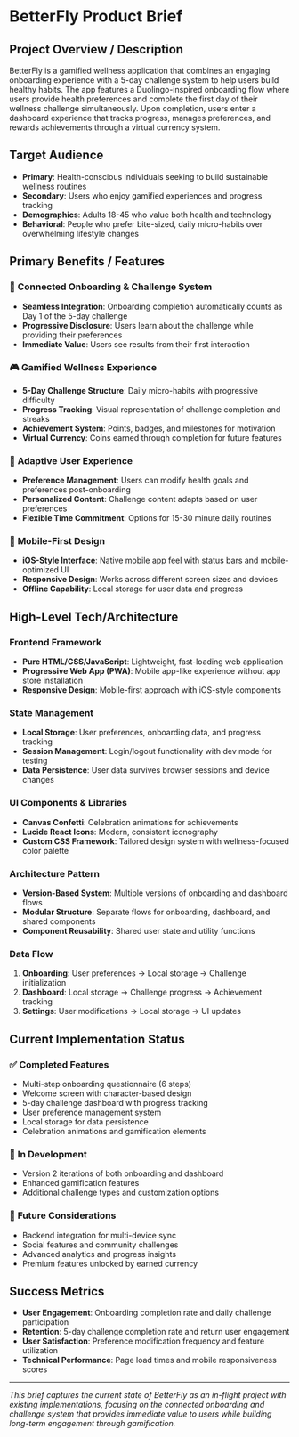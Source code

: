 # BetterFly Product Brief

## Project Overview / Description

BetterFly is a gamified wellness application that combines an engaging onboarding experience with a 5-day challenge system to help users build healthy habits. The app features a Duolingo-inspired onboarding flow where users provide health preferences and complete the first day of their wellness challenge simultaneously. Upon completion, users enter a dashboard experience that tracks progress, manages preferences, and rewards achievements through a virtual currency system.

## Target Audience

- **Primary**: Health-conscious individuals seeking to build sustainable wellness routines
- **Secondary**: Users who enjoy gamified experiences and progress tracking
- **Demographics**: Adults 18-45 who value both health and technology
- **Behavioral**: People who prefer bite-sized, daily micro-habits over overwhelming lifestyle changes

## Primary Benefits / Features

### 🎯 **Connected Onboarding & Challenge System**
- **Seamless Integration**: Onboarding completion automatically counts as Day 1 of the 5-day challenge
- **Progressive Disclosure**: Users learn about the challenge while providing their preferences
- **Immediate Value**: Users see results from their first interaction

### 🎮 **Gamified Wellness Experience**
- **5-Day Challenge Structure**: Daily micro-habits with progressive difficulty
- **Progress Tracking**: Visual representation of challenge completion and streaks
- **Achievement System**: Points, badges, and milestones for motivation
- **Virtual Currency**: Coins earned through completion for future features

### 🔄 **Adaptive User Experience**
- **Preference Management**: Users can modify health goals and preferences post-onboarding
- **Personalized Content**: Challenge content adapts based on user preferences
- **Flexible Time Commitment**: Options for 15-30 minute daily routines

### 📱 **Mobile-First Design**
- **iOS-Style Interface**: Native mobile app feel with status bars and mobile-optimized UI
- **Responsive Design**: Works across different screen sizes and devices
- **Offline Capability**: Local storage for user data and progress

## High-Level Tech/Architecture

### **Frontend Framework**
- **Pure HTML/CSS/JavaScript**: Lightweight, fast-loading web application
- **Progressive Web App (PWA)**: Mobile app-like experience without app store installation
- **Responsive Design**: Mobile-first approach with iOS-style components

### **State Management**
- **Local Storage**: User preferences, onboarding data, and progress tracking
- **Session Management**: Login/logout functionality with dev mode for testing
- **Data Persistence**: User data survives browser sessions and device changes

### **UI Components & Libraries**
- **Canvas Confetti**: Celebration animations for achievements
- **Lucide React Icons**: Modern, consistent iconography
- **Custom CSS Framework**: Tailored design system with wellness-focused color palette

### **Architecture Pattern**
- **Version-Based System**: Multiple versions of onboarding and dashboard flows
- **Modular Structure**: Separate flows for onboarding, dashboard, and shared components
- **Component Reusability**: Shared user state and utility functions

### **Data Flow**
1. **Onboarding**: User preferences → Local storage → Challenge initialization
2. **Dashboard**: Local storage → Challenge progress → Achievement tracking
3. **Settings**: User modifications → Local storage → UI updates

## Current Implementation Status

### ✅ **Completed Features**
- Multi-step onboarding questionnaire (6 steps)
- Welcome screen with character-based design
- 5-day challenge dashboard with progress tracking
- User preference management system
- Local storage for data persistence
- Celebration animations and gamification elements

### 🚧 **In Development**
- Version 2 iterations of both onboarding and dashboard
- Enhanced gamification features
- Additional challenge types and customization options

### 🔮 **Future Considerations**
- Backend integration for multi-device sync
- Social features and community challenges
- Advanced analytics and progress insights
- Premium features unlocked by earned currency

## Success Metrics

- **User Engagement**: Onboarding completion rate and daily challenge participation
- **Retention**: 5-day challenge completion rate and return user engagement
- **User Satisfaction**: Preference modification frequency and feature utilization
- **Technical Performance**: Page load times and mobile responsiveness scores

---

*This brief captures the current state of BetterFly as an in-flight project with existing implementations, focusing on the connected onboarding and challenge system that provides immediate value to users while building long-term engagement through gamification.*
